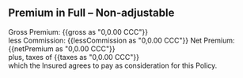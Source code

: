## Premium in Full – Non-adjustable

Gross Premium: {{gross as "0,0.00 CCC"}}  
less Commission: {{lessCommission as "0,0.00 CCC"}} 
Net Premium:  {{netPremium as "0,0.00 CCC"}}  
plus, taxes of  {{taxes as "0,0.00 CCC"}}  
which the Insured agrees to pay as consideration for this Policy.

